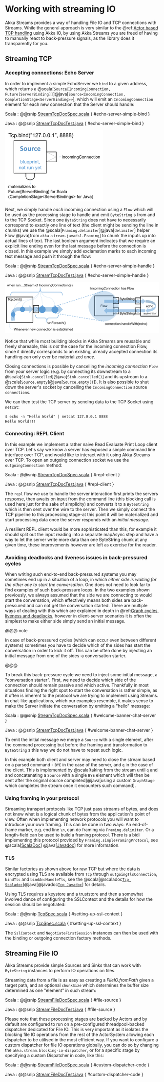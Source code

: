 # Working with streaming IO

Akka Streams provides a way of handling File IO and TCP connections with Streams.
While the general approach is very similar to the @ref:[Actor based TCP handling](../io-tcp.md) using Akka IO,
by using Akka Streams you are freed of having to manually react to back-pressure signals,
as the library does it transparently for you.

## Streaming TCP

### Accepting connections: Echo Server

In order to implement a simple EchoServer we `bind` to a given address, which returns a @scala[`Source[IncomingConnection, Future[ServerBinding]]`]@java[`Source<IncomingConnection, CompletionStage<ServerBinding>>`],
which will emit an `IncomingConnection` element for each new connection that the Server should handle:

Scala
:   @@snip [StreamTcpDocSpec.scala]($code$/scala/docs/stream/io/StreamTcpDocSpec.scala) { #echo-server-simple-bind }

Java
:   @@snip [StreamTcpDocTest.java]($code$/java/jdocs/stream/io/StreamTcpDocTest.java) { #echo-server-simple-bind }

![tcp-stream-bind.png](../images/tcp-stream-bind.png)

Next, we simply handle *each* incoming connection using a `Flow` which will be used as the processing stage
to handle and emit `ByteString` s from and to the TCP Socket. Since one `ByteString` does not have to necessarily
correspond to exactly one line of text (the client might be sending the line in chunks) we use the @scala[`Framing.delimiter`]@java[`delimiter`]
helper Flow @java[from `akka.stream.javadsl.Framing`] to chunk the inputs up into actual lines of text. The last boolean
argument indicates that we require an explicit line ending even for the last message before the connection is closed.
In this example we simply add exclamation marks to each incoming text message and push it through the flow:

Scala
:   @@snip [StreamTcpDocSpec.scala]($code$/scala/docs/stream/io/StreamTcpDocSpec.scala) { #echo-server-simple-handle }

Java
:   @@snip [StreamTcpDocTest.java]($code$/java/jdocs/stream/io/StreamTcpDocTest.java) { #echo-server-simple-handle }

![tcp-stream-run.png](../images/tcp-stream-run.png)

Notice that while most building blocks in Akka Streams are reusable and freely shareable, this is *not* the case for the
incoming connection Flow, since it directly corresponds to an existing, already accepted connection its handling can
only ever be materialized *once*.

Closing connections is possible by cancelling the *incoming connection* `Flow` from your server logic (e.g. by
connecting its downstream to a @scala[`Sink.cancelled`]@java[`Sink.cancelled()`] and its upstream to a @scala[`Source.empty`]@java[`Source.empty()`]).
It is also possible to shut down the server's socket by cancelling the `IncomingConnection` source `connections`.

We can then test the TCP server by sending data to the TCP Socket using `netcat`:

```
$ echo -n "Hello World" | netcat 127.0.0.1 8888
Hello World!!!
```

### Connecting: REPL Client

In this example we implement a rather naive Read Evaluate Print Loop client over TCP.
Let's say we know a server has exposed a simple command line interface over TCP,
and would like to interact with it using Akka Streams over TCP. To open an outgoing connection socket we use
the `outgoingConnection` method:

Scala
:   @@snip [StreamTcpDocSpec.scala]($code$/scala/docs/stream/io/StreamTcpDocSpec.scala) { #repl-client }

Java
:   @@snip [StreamTcpDocTest.java]($code$/java/jdocs/stream/io/StreamTcpDocTest.java) { #repl-client }

The `repl` flow we use to handle the server interaction first prints the servers response, then awaits on input from
the command line (this blocking call is used here just for the sake of simplicity) and converts it to a
`ByteString` which is then sent over the wire to the server. Then we simply connect the TCP pipeline to this
processing stage–at this point it will be materialized and start processing data once the server responds with
an *initial message*.

A resilient REPL client would be more sophisticated than this, for example it should split out the input reading into
a separate mapAsync step and have a way to let the server write more data than one ByteString chunk at any given time,
these improvements however are left as exercise for the reader.

### Avoiding deadlocks and liveness issues in back-pressured cycles

When writing such end-to-end back-pressured systems you may sometimes end up in a situation of a loop,
in which *either side is waiting for the other one to start the conversation*. One does not need to look far
to find examples of such back-pressure loops. In the two examples shown previously, we always assumed that the side we
are connecting to would start the conversation, which effectively means both sides are back-pressured and can not get
the conversation started. There are multiple ways of dealing with this which are explained in depth in @ref:[Graph cycles, liveness and deadlocks](stream-graphs.md#graph-cycles),
however in client-server scenarios it is often the simplest to make either side simply send an initial message.

@@@ note

In case of back-pressured cycles (which can occur even between different systems) sometimes you have to decide
which of the sides has start the conversation in order to kick it off. This can be often done by injecting an
initial message from one of the sides–a conversation starter.

@@@

To break this back-pressure cycle we need to inject some initial message, a "conversation starter".
First, we need to decide which side of the connection should remain passive and which active.
Thankfully in most situations finding the right spot to start the conversation is rather simple, as it often is inherent
to the protocol we are trying to implement using Streams. In chat-like applications, which our examples resemble,
it makes sense to make the Server initiate the conversation by emitting a "hello" message:

Scala
:   @@snip [StreamTcpDocSpec.scala]($code$/scala/docs/stream/io/StreamTcpDocSpec.scala) { #welcome-banner-chat-server }

Java
:   @@snip [StreamTcpDocTest.java]($code$/java/jdocs/stream/io/StreamTcpDocTest.java) { #welcome-banner-chat-server }

To emit the initial message we merge a `Source` with a single element, after the command processing but before the
framing and transformation to `ByteString` s this way we do not have to repeat such logic.

In this example both client and server may need to close the stream based on a parsed command - `BYE` in the case
of the server, and `q` in the case of the client. This is implemented by @scala[taking from the stream until `q` and
and concatenating a `Source` with a single `BYE` element which will then be sent after the original source completed]@java[using a custom `GraphStage`
which completes the stream once it encounters such command].

### Using framing in your protocol

Streaming transport protocols like TCP just pass streams of bytes, and does not know what is a logical chunk of bytes from the
application's point of view. Often when implementing network protocols you will want to introduce your own framing.
This can be done in two ways:
An end-of-frame marker, e.g. end line `\n`, can do framing via `Framing.delimiter`.
Or a length-field can be used to build a framing protocol.
There is a bidi implementing this protocol provided by `Framing.simpleFramingProtocol`,
see
@scala[[ScalaDoc](http://doc.akka.io/api/akka/current/akka/stream/scaladsl/Framing$.html)]
@java[[Javadoc](http://doc.akka.io/japi/akka/current/akka/stream/javadsl/Framing.html#simpleFramingProtocol-int-)]
for more information.

### TLS

Similar factories as shown above for raw TCP but where the data is encrypted using TLS are available from `Tcp` through `outgoingTlsConnection`, `bindTls` and `bindAndHandleTls`, see the @scala[@scaladoc[`Tcp Scaladoc`](akka.stream.scaladsl.Tcp)]@java[@javadoc[`Tcp Javadoc`](akka.stream.javadsl.Tcp)]  for details.

Using TLS requires a keystore and a truststore and then a somewhat involved dance of configuring the SSLContext and the details for how the session should be negotiated:

Scala
:  @@snip [TcpSpec.scala]($akka$akka-stream-tests/src/test/scala/akka/stream/io/TcpSpec.scala) { #setting-up-ssl-context }

Java
:  @@snip [TcpSpec.scala]($akka$akka-stream-tests/src/test/java/akka/stream/javadsl/TcpTest.java) { #setting-up-ssl-context }


The `SslContext` and `NegotiateFirstSession` instances can then be used with the binding or outgoing connection factory methods.

## Streaming File IO

Akka Streams provide simple Sources and Sinks that can work with `ByteString` instances to perform IO operations
on files.

Streaming data from a file is as easy as creating a *FileIO.fromPath* given a target path, and an optional
`chunkSize` which determines the buffer size determined as one "element" in such stream:

Scala
:   @@snip [StreamFileDocSpec.scala]($code$/scala/docs/stream/io/StreamFileDocSpec.scala) { #file-source }

Java
:   @@snip [StreamFileDocTest.java]($code$/java/jdocs/stream/io/StreamFileDocTest.java) { #file-source } 

Please note that these processing stages are backed by Actors and by default are configured to run on a pre-configured
threadpool-backed dispatcher dedicated for File IO. This is very important as it isolates the blocking file IO operations from the rest
of the ActorSystem allowing each dispatcher to be utilised in the most efficient way. If you want to configure a custom
dispatcher for file IO operations globally, you can do so by changing the `akka.stream.blocking-io-dispatcher`,
or for a specific stage by specifying a custom Dispatcher in code, like this:

Scala
:   @@snip [StreamFileDocSpec.scala]($code$/scala/docs/stream/io/StreamFileDocSpec.scala) { #custom-dispatcher-code }

Java
:   @@snip [StreamFileDocTest.java]($code$/java/jdocs/stream/io/StreamFileDocTest.java) { #custom-dispatcher-code }